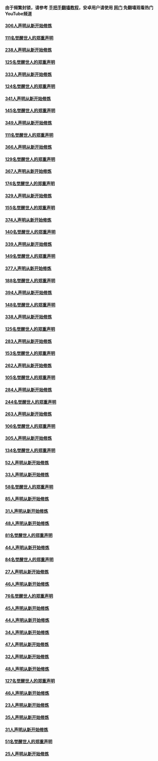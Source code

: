 #### 由于频繁封锁，请参考 [手把手翻墙教程](https://github.com/gfw-breaker/guides/wiki/)，安卓用户请使用 [网门](https://github.com/gfw-breaker/nogfw/blob/master/dl.md?t=07131601) 免翻墙观看热门YouTube频道 

#### [306人声明从新开始修炼](../pages/91/428076.md?t=07131601) 

#### [111名觉醒世人的郑重声明](../pages/91/428075.md?t=07131601) 

#### [238人声明从新开始修炼](../pages/91/427767.md?t=07131601) 

#### [125名觉醒世人的郑重声明](../pages/91/427766.md?t=07131601) 

#### [333人声明从新开始修炼](../pages/91/427525.md?t=07131601) 

#### [124名觉醒世人的郑重声明](../pages/91/427524.md?t=07131601) 

#### [341人声明从新开始修炼](../pages/91/427255.md?t=07131601) 

#### [145名觉醒世人的郑重声明](../pages/91/427254.md?t=07131601) 

#### [349人声明从新开始修炼](../pages/91/426969.md?t=07131601) 

#### [111名觉醒世人的郑重声明](../pages/91/426968.md?t=07131601) 

#### [366人声明从新开始修炼](../pages/91/426737.md?t=07131601) 

#### [129名觉醒世人的郑重声明](../pages/91/426736.md?t=07131601) 

#### [367人声明从新开始修炼](../pages/91/426421.md?t=07131601) 

#### [174名觉醒世人的郑重声明](../pages/91/426420.md?t=07131601) 

#### [329人声明从新开始修炼](../pages/91/426139.md?t=07131601) 

#### [155名觉醒世人的郑重声明](../pages/91/426138.md?t=07131601) 

#### [374人声明从新开始修炼](../pages/91/425811.md?t=07131601) 

#### [140名觉醒世人的郑重声明](../pages/91/425810.md?t=07131601) 

#### [339人声明从新开始修炼](../pages/91/425690.md?t=07131601) 

#### [149名觉醒世人的郑重声明](../pages/91/425689.md?t=07131601) 

#### [377人声明从新开始修炼](../pages/91/424867.md?t=07131601) 

#### [188名觉醒世人的郑重声明](../pages/91/424866.md?t=07131601) 

#### [394人声明从新开始修炼](../pages/91/423914.md?t=07131601) 

#### [148名觉醒世人的郑重声明](../pages/91/423913.md?t=07131601) 

#### [338人声明从新开始修炼](../pages/91/423540.md?t=07131601) 

#### [125名觉醒世人的郑重声明](../pages/91/423539.md?t=07131601) 

#### [283人声明从新开始修炼](../pages/91/423296.md?t=07131601) 

#### [153名觉醒世人的郑重声明](../pages/91/423295.md?t=07131601) 

#### [262人声明从新开始修炼](../pages/91/423004.md?t=07131601) 

#### [105名觉醒世人的郑重声明](../pages/91/423003.md?t=07131601) 

#### [284人声明从新开始修炼](../pages/91/422707.md?t=07131601) 

#### [244名觉醒世人的郑重声明](../pages/91/422706.md?t=07131601) 

#### [263人声明从新开始修炼](../pages/91/422553.md?t=07131601) 

#### [106名觉醒世人的郑重声明](../pages/91/422552.md?t=07131601) 

#### [305人声明从新开始修炼](../pages/91/422153.md?t=07131601) 

#### [134名觉醒世人的郑重声明](../pages/91/422152.md?t=07131601) 

#### [52人声明从新开始修炼](../pages/91/421846.md?t=07131601) 

#### [33人声明从新开始修炼](../pages/91/421804.md?t=07131601) 

#### [58名觉醒世人的郑重声明](../pages/91/421845.md?t=07131601) 

#### [85人声明从新开始修炼](../pages/91/421769.md?t=07131601) 

#### [31人声明从新开始修炼](../pages/91/421763.md?t=07131601) 

#### [48人声明从新开始修炼](../pages/91/421605.md?t=07131601) 

#### [81名觉醒世人的郑重声明](../pages/91/421656.md?t=07131601) 

#### [44人声明从新开始修炼](../pages/91/421544.md?t=07131601) 

#### [84名觉醒世人的郑重声明](../pages/91/421543.md?t=07131601) 

#### [27人声明从新开始修炼](../pages/91/421465.md?t=07131601) 

#### [46人声明从新开始修炼](../pages/91/421454.md?t=07131601) 

#### [76名觉醒世人的郑重声明](../pages/91/421453.md?t=07131601) 

#### [45人声明从新开始修炼](../pages/91/421452.md?t=07131601) 

#### [44人声明从新开始修炼](../pages/91/421422.md?t=07131601) 

#### [34人声明从新开始修炼](../pages/91/421322.md?t=07131601) 

#### [47人声明从新开始修炼](../pages/91/421264.md?t=07131601) 

#### [32人声明从新开始修炼](../pages/91/421225.md?t=07131601) 

#### [48人声明从新开始修炼](../pages/91/421202.md?t=07131601) 

#### [127名觉醒世人的郑重声明](../pages/91/421224.md?t=07131601) 

#### [46人声明从新开始修炼](../pages/91/421203.md?t=07131601) 

#### [23人声明从新开始修炼](../pages/91/421138.md?t=07131601) 

#### [35人声明从新开始修炼](../pages/91/421122.md?t=07131601) 

#### [31人声明从新开始修炼](../pages/91/421081.md?t=07131601) 

#### [51名觉醒世人的郑重声明](../pages/91/421080.md?t=07131601) 

#### [25人声明从新开始修炼](../pages/91/421020.md?t=07131601) 


